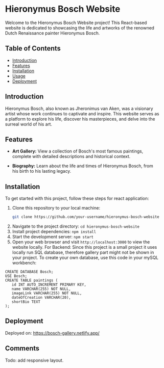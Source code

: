 
# Hieronymus Bosch Website

Welcome to the Hieronymus Bosch Website project! This React-based website is dedicated to showcasing the life and artworks of the renowned Dutch Renaissance painter Hieronymus Bosch.

## Table of Contents
- [Introduction](#introduction)
- [Features](#features)
- [Installation](#installation)
- [Usage](#usage)
- [Deployment ](#deployment )

## Introduction

Hieronymus Bosch, also known as Jheronimus van Aken, was a visionary artist whose work continues to captivate and inspire. This website serves as a platform to explore his life, discover his masterpieces, and delve into the surreal world of his art.

## Features

- **Art Gallery:** View a collection of Bosch's most famous paintings, complete with detailed descriptions and historical context.

- **Biography:** Learn about the life and times of Hieronymus Bosch, from his birth to his lasting legacy.

## Installation

To get started with this project, follow these steps for react application:

1. Clone this repository to your local machine:
   ```bash
   git clone https://github.com/your-username/hieronymus-bosch-website.git```
2. Navigate to the project directory:
 ``cd hieronymus-bosch-website``
 3. Install project dependencies:
 ``npm install``
 4. Start the development server:
 ``npm start``
 5. Open your web browser and visit `http://localhost:3000` to view the website locally.
 For Backend:
 Since this project is a small project it uses locally run SQL database, therefore gallery part might not be shown in your project.
 To create your own database, use this code in your mySQL workbench:
 ```mysql
CREATE DATABASE Bosch;
USE Bosch;
CREATE TABLE paintings (
    id INT AUTO_INCREMENT PRIMARY KEY,
    name VARCHAR(255) NOT NULL,
    imageLink VARCHAR(255) NOT NULL,
    dateOfCreation VARCHAR(20),
    shortBio TEXT
);
```
## Deployment 
Deployed on: https://bosch-gallery.netlify.app/

## Comments
Todo: add responsive layout.
